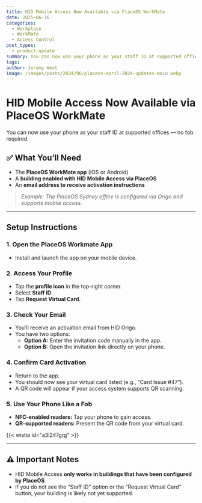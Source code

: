 ```yaml
---
title: HID Mobile Access Now Available via PlaceOS WorkMate
date: 2025-06-16
categories:
  - Workplace
  - WorkMate
  - Access Control
post_types:
  - product-update
summary: You can now use your phone as your staff ID at supported offices — no fob required.
tags:
author: Jeremy West
image: /images/posts/2024/06/placeos-april-2024-updates-main.webp
---
```

# HID Mobile Access Now Available via PlaceOS WorkMate

You can now use your phone as your staff ID at supported offices — no fob required.

## ✅ What You’ll Need
- The **PlaceOS WorkMate app** (iOS or Android)
- A **building enabled with HID Mobile Access via PlaceOS**
- An **email address to receive activation instructions**

> *Example: The PlaceOS Sydney office is configured via Origo and supports mobile access.*

---

## Setup Instructions

### 1. Open the PlaceOS Workmate App
- Install and launch the app on your mobile device.

### 2. Access Your Profile
- Tap the **profile icon** in the top-right corner.
- Select **Staff ID**.
- Tap **Request Virtual Card**.

### 3. Check Your Email
- You’ll receive an activation email from HID Origo.
- You have two options:
  - **Option A:** Enter the invitation code manually in the app.
  - **Option B:** Open the invitation link directly on your phone.

### 4. Confirm Card Activation
- Return to the app.
- You should now see your virtual card listed (e.g., “Card Issue #47”).
- A QR code will appear if your access system supports QR scanning.

### 5. Use Your Phone Like a Fob
- **NFC-enabled readers:** Tap your phone to gain access.
- **QR-supported readers:** Present the QR code from your virtual card.

{{< wistia id="a3i2if7grg" >}}

---

## ⚠️ Important Notes
- HID Mobile Access **only works in buildings that have been configured by PlaceOS**.
- If you do not see the “Staff ID” option or the “Request Virtual Card” button, your building is likely not yet supported.

‍
